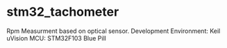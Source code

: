 # stm32_tachometer

Rpm Measurment based on optical sensor.
Development Environment: Keil uVision
MCU: STM32F103 Blue Pill
